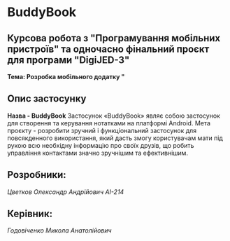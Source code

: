 # BuddyBook
## Курсова робота з "Програмування мобільних пристроїв" та одночасно фінальний проєкт для програми "DigiJED-3"
**Тема: Розробка мобільного додатку "**

## Опис застосунку
**Назва - BuddyBook**
Застосунок «BuddyBook» являє собою застосунок для створення та керування нотатками на платформі Android. 
Мета проєкту - розробити зручний і функціональний застосунок для повсякденного використання, який дасть змогу користувачам мати під рукою всю необхідну
інформацію про своїх друзів, що робить управління контактами значно зручнішим та ефективнішим.


## Розробники:

*Цветков Олександр Андрійович АІ-214*

## Керівник:

*Годовіченко Микола Анатолійович*
